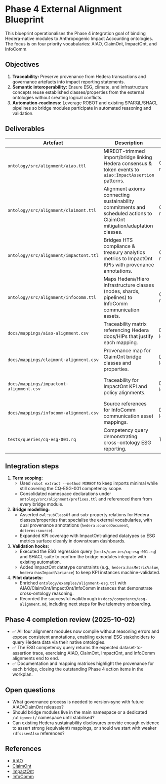 # Phase 4 External Alignment Blueprint

This blueprint operationalises the Phase 4 integration goal of binding Hedera-native modules to Anthropogenic Impact Accounting ontologies. The focus is on four priority vocabularies: AIAO, ClaimOnt, ImpactOnt, and InfoComm.

## Objectives

1. **Traceability:** Preserve provenance from Hedera transactions and governance artefacts into impact reporting statements.
2. **Semantic interoperability:** Ensure ESG, climate, and infrastructure concepts reuse established classes/properties from the external ontologies without creating logical conflicts.
3. **Automation-readiness:** Leverage ROBOT and existing SPARQL/SHACL pipelines so bridge modules participate in automated reasoning and validation.

## Deliverables

| Artefact | Description | Owner | Status |
| -------- | ----------- | ----- | ------ |
| `ontology/src/alignment/aiao.ttl` | MIREOT-trimmed import/bridge linking Hedera consensus & token events to `aiao:ImpactAssertion` patterns. | Ontology modellers | ✅ Complete (2025-10-02) |
| `ontology/src/alignment/claimont.ttl` | Alignment axioms connecting sustainability commitments and scheduled actions to ClaimOnt mitigation/adaptation classes. | Ontology modellers | ✅ Complete (2025-10-02) |
| `ontology/src/alignment/impactont.ttl` | Bridges HTS compliance & treasury analytics metrics to ImpactOnt KPIs with provenance annotations. | Ontology modellers | ✅ Complete (2025-10-02) |
| `ontology/src/alignment/infocomm.ttl` | Maps Hedera/Hiero infrastructure classes (nodes, shards, pipelines) to InfoComm communication assets. | Ontology modellers | ✅ Complete (2025-10-02) |
| `docs/mappings/aiao-alignment.csv` | Traceability matrix referencing Hedera docs/HIPs that justify each mapping. | Documentation lead | ✅ Complete |
| `docs/mappings/claimont-alignment.csv` | Provenance map for ClaimOnt bridge classes and properties. | Documentation lead | ✅ Complete (2025-10-02) |
| `docs/mappings/impactont-alignment.csv` | Traceability for ImpactOnt KPI and policy alignments. | Documentation lead | ✅ Complete (2025-10-02) |
| `docs/mappings/infocomm-alignment.csv` | Source references for InfoComm communication asset mappings. | Documentation lead | ✅ Complete (2025-10-02) |
| `tests/queries/cq-esg-001.rq` | Competency query demonstrating cross-ontology ESG reporting. | Tooling lead | ✅ Complete |

## Integration steps

1. **Term scoping:**
   * Used `robot extract --method MIREOT` to keep imports minimal while still covering the CQ-ESG-001 competency scope.
   * Consolidated namespace declarations under `ontology/src/alignment/prefixes.ttl` and referenced them from every bridge module.
2. **Bridge modelling:**
   * Asserted `owl:subClassOf` and sub-property relations for Hedera classes/properties that specialise the external vocabularies, with dual provenance annotations (`hedera:sourceDocument`, `dcterms:source`).
   * Expanded KPI coverage with ImpactOnt-aligned datatypes so ESG metrics surface cleanly in downstream dashboards.
3. **Validation hooks:**
   * Executed the ESG regression query (`tests/queries/cq-esg-001.rq`) and SHACL suite to confirm the bridge modules integrate with existing automation.
   * Added ImpactOnt datatype constraints (e.g., `hedera:hasMetricValue`, `hedera:hasImpactVariance`) to keep KPI instances machine-validated.
4. **Pilot datasets:**
   * Enriched `ontology/examples/alignment-esg.ttl` with AIAO/ClaimOnt/ImpactOnt/InfoComm instances that demonstrate cross-ontology reasoning.
   * Recorded the successful walkthrough in `docs/competency/esg-alignment.md`, including next steps for live telemetry onboarding.

## Phase 4 completion review (2025-10-02)

* ✅ All four alignment modules now compile without reasoning errors and expose consistent annotations, enabling external ESG stakeholders to query Hedera data via their native ontologies.
* ✅ The ESG competency query returns the expected dataset-to-assertion trace, exercising AIAO, ClaimOnt, ImpactOnt, and InfoComm alignments end to end.
* ✅ Documentation and mapping matrices highlight the provenance for each bridge, closing the outstanding Phase 4 action items in the workplan.

## Open questions

* What governance process is needed to version-sync with future AIAO/ClaimOnt releases?
* Should bridge modules live in the main namespace or a dedicated `/alignment/` namespace until stabilised?
* Can existing Hedera sustainability disclosures provide enough evidence to assert strong (equivalent) mappings, or should we start with weaker `rdfs:seeAlso` references?

## References

* [AIAO](https://datadudes.xyz/aiao)
* [ClaimOnt](https://datadudes.xyz/claimont)
* [ImpactOnt](https://datadudes.xyz/impactont)
* [InfoComm](https://datadudes.xyz/infocomm)
